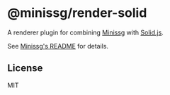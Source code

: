 # @minissg/render-solid

A renderer plugin for combining [Minissg] with [Solid.js].

See [Minissg's README] for details.

## License

MIT

[Minissg]: https://github.com/uenoB/vite-plugin-minissg
[Solid.js]: https://www.solidjs.com
[Minissg's README]: https://github.com/uenoB/vite-plugin-minissg/blob/main/packages/vite-plugin-minissg/README.md
